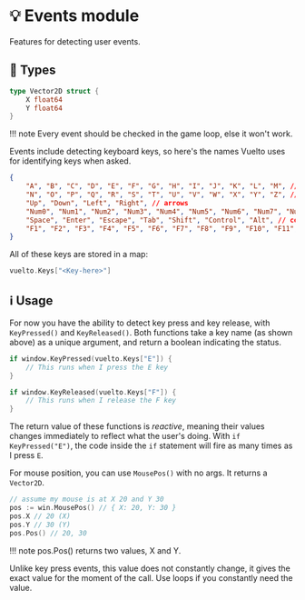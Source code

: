 <!--markdownlint-disable md010-->
# 💡 Events module

Features for detecting user events.

## 🔢 Types

```go
type Vector2D struct {
	X float64
	Y float64
}
```
!!! note
    Every event should be checked in the game loop, else it won't work.

Events include detecting keyboard keys, so here's the names Vuelto uses for identifying keys when asked.

```json
{
    "A", "B", "C", "D", "E", "F", "G", "H", "I", "J", "K", "L", "M", // letters
    "N", "O", "P", "Q", "R", "S", "T", "U", "V", "W", "X", "Y", "Z", // letters
    "Up", "Down", "Left", "Right", // arrows
    "Num0", "Num1", "Num2", "Num3", "Num4", "Num5", "Num6", "Num7", "Num8", "Num9", // numberpad
    "Space", "Enter", "Escape", "Tab", "Shift", "Control", "Alt", // command keys
    "F1", "F2", "F3", "F4", "F5", "F6", "F7", "F8", "F9", "F10", "F11", "F12", // function keys
}
```

All of these keys are stored in a map:

```go
vuelto.Keys["<Key-here>"]
```

## ℹ️ Usage

For now you have the ability to detect key press and key release, with `KeyPressed()` and `KeyReleased()`. Both functions take a key name (as shown above) as a unique argument, and return a boolean indicating the status.

```go
if window.KeyPressed(vuelto.Keys["E"]) {
    // This runs when I press the E key
}

if window.KeyReleased(vuelto.Keys["F"]) {
    // This runs when I release the F key
}
```

The return value of these functions is _reactive_, meaning their values changes immediately to reflect what the user's doing. With `if KeyPressed("E")`, the code inside the `if` statement will fire as many times as I press `E`.

For mouse position, you can use `MousePos()` with no args. It returns a `Vector2D`.

```go
// assume my mouse is at X 20 and Y 30
pos := win.MousePos() // { X: 20, Y: 30 }
pos.X // 20 (X)
pos.Y // 30 (Y)
pos.Pos() // 20, 30
```

!!! note
    pos.Pos() returns two values, X and Y.

Unlike key press events, this value does not constantly change, it gives the exact value for the moment of the call. Use loops if you constantly need the value.

